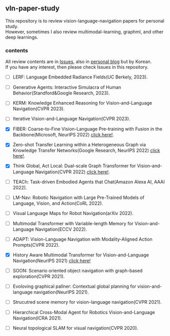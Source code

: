 ## vln-paper-study
This repository is to review vision-language-navigation papers for personal study.  
However, sometimes I also review multimodal-learning, graphml, and other deep learnings. 

### contents
All review contents are in [Issues](https://github.com/blossominkyung/vln-paper-study/issues), also in [personal blog](https://www.blossominkyung.com/deeplearning) but by Korean.  
If you have any interest, then please check Issues in this repository.

- [ ] LERF: Language Embedded Radiance Fields(UC Berkely, 2023).  
- [ ] Generative Agents: Interactive Simulacra of Human Behavior(Standford&Google Research, 2023). 
- [ ] KERM: Knowledge Enhanced Reasoning for Vision-and-Language Navigation(CVPR 2023). 
- [ ] Iterative Vision-and-Language Navigation(CVPR 2023). 

- [X] FIBER: Coarse-to-Fine Vision-Language Pre-training with Fusion in the Backbone(Microsoft, NeurIPS 2022) [click here!](https://github.com/blossominkyung/vln-paper-study/issues/3).
- [X] Zero-shot Transfer Learning within a Heterogeneous Graph via Knowledge Transfer Networks(Google Research, NeurIPS 2022) [click here!](https://github.com/blossominkyung/vln-paper-study/issues/4). 
- [X] Think Global, Act Local: Dual-scale Graph Transformer for Vision-and-Language Navigation(CVPR 2022) [click here!](https://github.com/blossominkyung/vln-paper-study/issues/5). 
- [ ] TEACh: Task-driven Embodied Agents that Chat(Amazon Alexa AI, AAAI 2022). 
- [ ] LM-Nav: Robotic Navigation with Large Pre-Trained Models of Language, Vision, and Action(CoRL 2022). 
- [ ] Visual Language Maps for Robot Navigation(arXiv 2022). 
- [ ] Multimodal Transformer with Variable-length Memory for Vision-and-Language Navigation(ECCV 2022). 
- [ ] ADAPT: Vision-Language Navigation with Modality-Aligned Action Prompts(CVPR 2022). 

- [X] History Aware Multimodal Transformer for Vision-and-Language Navigation(NeurIPS 2021) [click here!](https://github.com/blossominkyung/vln-paper-study/issues/2)
- [ ] SOON: Scenario oriented object navigation with graph-based exploration(CVPR 2021).  
- [ ] Evoloving graphical pallner: Contextual global planning for vision-and-language navigation(NeurIPS 2021). 
- [ ] Strucutred scene memory for vision-language navigation(CVPR 2021). 
- [ ] Hierarchical Cross-Modal Agent for Robotics Vision-and-Language Navigation(ICRA 2021). 

- [ ] Neural topological SLAM for visual navigation(CVPR 2020). 



